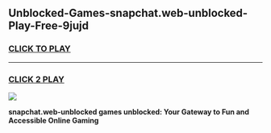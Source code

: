 
## Unblocked-Games-snapchat.web-unblocked-Play-Free-9jujd
<h3>
<a href="https://premium76.site?title=snapchat.web-unblocked&ref=23A">CLICK TO PLAY</a></h3>
<hr>

<h3>
<a href="https://premium76.site?title=snapchat.web-unblocked&ref=23A">CLICK 2 PLAY</a>
  
</h3>

<a href="https://premium76.site?title=snapchat.web-unblocked&ref=23A"><img src="https://clearcache.store/games.png"></a>


**snapchat.web-unblocked games unblocked: Your Gateway to Fun and Accessible Online Gaming**
